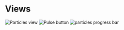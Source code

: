 # Views


![Particles view](https://onexeor.dev/images/github/dev.onexeor.views.particles-view_1.gif) ![Pulse button](https://onexeor.dev/images/github/dev.onexeor.views.pulse-button_2.gif) ![particles progress bar](https://onexeor.dev/images/github/dev.onexeor.views.particles-progress-bar_1.gif)

